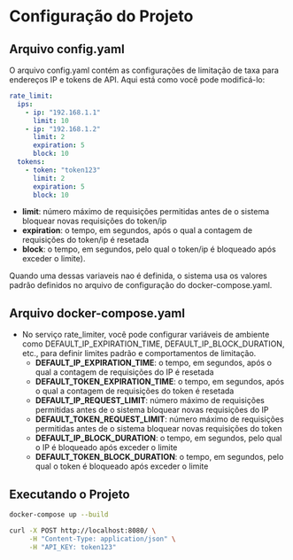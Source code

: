 # Configuração do Projeto

## Arquivo config.yaml

O arquivo config.yaml contém as configurações de limitação de taxa para endereços IP e tokens de API. Aqui está como você pode modificá-lo:

```yaml
rate_limit:
  ips:
    - ip: "192.168.1.1"
      limit: 10
    - ip: "192.168.1.2"
      limit: 2
      expiration: 5
      block: 10
  tokens:
    - token: "token123"
      limit: 2
      expiration: 5
      block: 10
```
- **limit**: número máximo de requisições permitidas antes de o sistema bloquear novas requisições do token/ip
- **expiration**: o tempo, em segundos, após o qual a contagem de requisições do token/ip é resetada
- **block**: o tempo, em segundos, pelo qual o token/ip é bloqueado após exceder o limite).

Quando uma dessas variaveis nao é definida, o sistema usa os valores padrão definidos no arquivo de configuração do docker-compose.yaml.

## Arquivo docker-compose.yaml

- No serviço rate_limiter, você pode configurar variáveis de ambiente como DEFAULT_IP_EXPIRATION_TIME, DEFAULT_IP_BLOCK_DURATION, etc., para definir limites padrão e comportamentos de limitação. 
  - **DEFAULT_IP_EXPIRATION_TIME**: o tempo, em segundos, após o qual a contagem de requisições do IP é resetada
  - **DEFAULT_TOKEN_EXPIRATION_TIME**: o tempo, em segundos, após o qual a contagem de requisições do token é resetada
  - **DEFAULT_IP_REQUEST_LIMIT**: número máximo de requisições permitidas antes de o sistema bloquear novas requisições do IP
  - **DEFAULT_TOKEN_REQUEST_LIMIT**: número máximo de requisições permitidas antes de o sistema bloquear novas requisições do token
  - **DEFAULT_IP_BLOCK_DURATION**: o tempo, em segundos, pelo qual o IP é bloqueado após exceder o limite
  - **DEFAULT_TOKEN_BLOCK_DURATION**: o tempo, em segundos, pelo qual o token é bloqueado após exceder o limite

## Executando o Projeto

```bash
docker-compose up --build
```

```bash
curl -X POST http://localhost:8080/ \
     -H "Content-Type: application/json" \
     -H "API_KEY: token123"
```